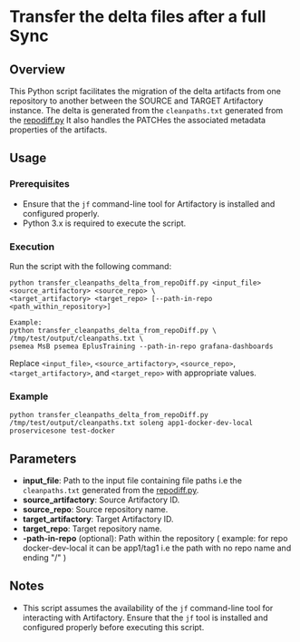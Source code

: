 

# Transfer the delta files after a full Sync

## Overview
This Python script facilitates the migration of the delta artifacts from one repository to another between the SOURCE and TARGET Artifactory instance.
The delta is generated from the `cleanpaths.txt` generated from the  [repodiff.py](../repoDiff/repodiff.py)
It also handles the PATCHes the associated metadata properties of the artifacts.


## Usage
### Prerequisites
- Ensure that the `jf` command-line tool for Artifactory is installed and configured properly.
- Python 3.x is required to execute the script.


### Execution
Run the script with the following command:

```
python transfer_cleanpaths_delta_from_repoDiff.py <input_file> <source_artifactory> <source_repo> \
<target_artifactory> <target_repo> [--path-in-repo  <path_within_repository>]

Example:
python transfer_cleanpaths_delta_from_repoDiff.py \
/tmp/test/output/cleanpaths.txt \
psemea MsB psemea EplusTraining --path-in-repo grafana-dashboards
```

Replace `<input_file>`, `<source_artifactory>`, `<source_repo>`, `<target_artifactory>`, and `<target_repo>` with appropriate values.

### Example
```
python transfer_cleanpaths_delta_from_repoDiff.py /tmp/test/output/cleanpaths.txt soleng app1-docker-dev-local proservicesone test-docker
```

## Parameters
- **input_file**: Path to the input file containing file paths i.e the `cleanpaths.txt` generated from the  [repodiff.py](../repoDiff/repodiff.py).
- **source_artifactory**: Source Artifactory ID.
- **source_repo**: Source repository name.
- **target_artifactory**: Target Artifactory ID.
- **target_repo**: Target repository name.
- **-path-in-repo** (optional): Path within the repository ( example: for repo docker-dev-local it can be app1/tag1 i.e the path with no repo name and ending "/" )

## Notes
- This script assumes the availability of the `jf` command-line tool for interacting with Artifactory. Ensure that the `jf` tool is installed and configured properly before executing this script.

